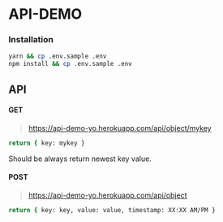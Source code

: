 # API-DEMO

### Installation
```sh
yarn && cp .env.sample .env
npm install && cp .env.sample .env
```

## API

#### GET
>https://api-demo-yo.herokuapp.com/api/object/mykey

```sh
return { key: mykey }
```
Should be always return newest key value.

#### POST
>https://api-demo-yo.herokuapp.com/api/object

```sh
return { key: key, value: value, timestamp: XX:XX AM/PM }
```
